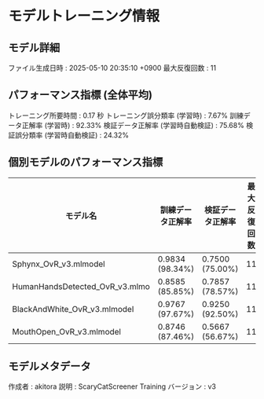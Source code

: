 # モデルトレーニング情報

## モデル詳細
ファイル生成日時   : 2025-05-10 20:35:10 +0900
最大反復回数     : 11

## パフォーマンス指標 (全体平均)
トレーニング所要時間              : 0.17 秒
トレーニング誤分類率 (学習時)     : 7.67%
訓練データ正解率 (学習時)         : 92.33%
検証データ正解率 (学習時自動検証) : 75.68%
検証誤分類率 (学習時自動検証)     : 24.32%
## 個別モデルのパフォーマンス指標
| モデル名                        | 訓練データ正解率 | 検証データ正解率 | 最大反復回数 |
|---------------------------------|--------------------|--------------------|--------------|
| Sphynx_OvR_v3.mlmodel          | 0.9834 (98.34%)    | 0.7500 (75.00%)    | 11           |
| HumanHandsDetected_OvR_v3.mlmo | 0.8585 (85.85%)    | 0.7857 (78.57%)    | 11           |
| BlackAndWhite_OvR_v3.mlmodel   | 0.9767 (97.67%)    | 0.9250 (92.50%)    | 11           |
| MouthOpen_OvR_v3.mlmodel       | 0.8746 (87.46%)    | 0.5667 (56.67%)    | 11           |

## モデルメタデータ
作成者            : akitora
説明              : ScaryCatScreener Training
バージョン        : v3